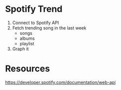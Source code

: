 # Spotify Trend 

1. Connect to Spotify API 
2. Fetch trending song in the last week 
    - songs 
    - albums 
    - playlist 
3. Graph it 


# Resources 

https://developer.spotify.com/documentation/web-api

